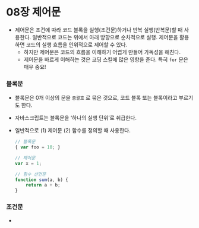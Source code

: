# 08장 제어문
- 제어문은 조건에 따라 코드 블록을 실행(조건문)하거나 반복 실행(반복문)할 때 사용한다. 일반적으로 코드는 위에서 아래 방향으로 순차적으로 실행. 제어문을 활용하면 코드의 실행 흐름을 인위적으로 제어할 수 있다.
    - 하지만 제어문은 코드의 흐름을 이해하기 어렵게 만들어 가독성을 해친다.
    - 제어문을 바르게 이해하는 것은 코딩 스킬에 많은 영향을 준다. 특히 `for` 문은 매우 중요!

### 블록문
- 블록문은 0개 이상의 문을 `중괄호` 로 묶은 것으로, 코드 블록 또는 블록이라고 부르기도 한다. 
- 자바스크립트는 블록문을 ‘하나의 실행 단위’로 취급한다.
- 일반적으로 (1) 제어문 (2) 함수를 정의할 때 사용한다.

    ```js
    // 블록문
    { var foo = 10; }

    // 제어문
    var x = 1;
    
    // 함수 선언문
    function sum(a, b) {
        return a + b;
    }
    ```

### 조건문
- 